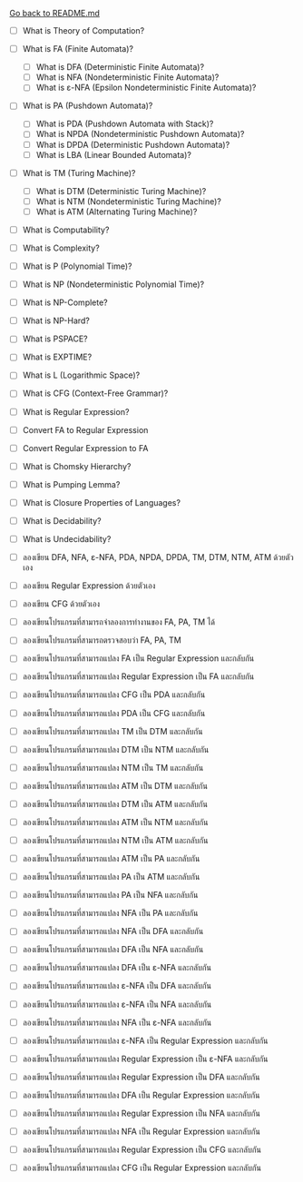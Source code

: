 [Go back to README.md](README.md)

- [ ] What is Theory of Computation?
- [ ] What is FA (Finite Automata)?
  - [ ] What is DFA (Deterministic Finite Automata)?
  - [ ] What is NFA (Nondeterministic Finite Automata)?
  - [ ] What is ε-NFA (Epsilon Nondeterministic Finite Automata)?
- [ ] What is PA (Pushdown Automata)?
  - [ ] What is PDA (Pushdown Automata with Stack)?
  - [ ] What is NPDA (Nondeterministic Pushdown Automata)?
  - [ ] What is DPDA (Deterministic Pushdown Automata)?
  - [ ] What is LBA (Linear Bounded Automata)?
- [ ] What is TM (Turing Machine)?
  - [ ] What is DTM (Deterministic Turing Machine)?
  - [ ] What is NTM (Nondeterministic Turing Machine)?
  - [ ] What is ATM (Alternating Turing Machine)?
- [ ] What is Computability?
- [ ] What is Complexity?
- [ ] What is P (Polynomial Time)?
- [ ] What is NP (Nondeterministic Polynomial Time)?
- [ ] What is NP-Complete?
- [ ] What is NP-Hard?
- [ ] What is PSPACE?
- [ ] What is EXPTIME?
- [ ] What is L (Logarithmic Space)?
- [ ] What is CFG (Context-Free Grammar)?
- [ ] What is Regular Expression?
- [ ] Convert FA to Regular Expression
- [ ] Convert Regular Expression to FA
- [ ] What is Chomsky Hierarchy?
- [ ] What is Pumping Lemma?
- [ ] What is Closure Properties of Languages?
- [ ] What is Decidability?
- [ ] What is Undecidability?

- [ ] ลองเขียน DFA, NFA, ε-NFA, PDA, NPDA, DPDA, TM, DTM, NTM, ATM ด้วยตัวเอง
- [ ] ลองเขียน Regular Expression ด้วยตัวเอง
- [ ] ลองเขียน CFG ด้วยตัวเอง

- [ ] ลองเขียนโปรแกรมที่สามารถจำลองการทำงานของ FA, PA, TM ได้
- [ ] ลองเขียนโปรแกรมที่สามารถตรวจสอบว่า FA, PA, TM
- [ ] ลองเขียนโปรแกรมที่สามารถแปลง FA เป็น Regular Expression และกลับกัน
- [ ] ลองเขียนโปรแกรมที่สามารถแปลง Regular Expression เป็น FA และกลับกัน
- [ ] ลองเขียนโปรแกรมที่สามารถแปลง CFG เป็น PDA และกลับกัน
- [ ] ลองเขียนโปรแกรมที่สามารถแปลง PDA เป็น CFG และกลับกัน
- [ ] ลองเขียนโปรแกรมที่สามารถแปลง TM เป็น DTM และกลับกัน
- [ ] ลองเขียนโปรแกรมที่สามารถแปลง DTM เป็น NTM และกลับกัน
- [ ] ลองเขียนโปรแกรมที่สามารถแปลง NTM เป็น TM และกลับกัน
- [ ] ลองเขียนโปรแกรมที่สามารถแปลง ATM เป็น DTM และกลับกัน
- [ ] ลองเขียนโปรแกรมที่สามารถแปลง DTM เป็น ATM และกลับกัน
- [ ] ลองเขียนโปรแกรมที่สามารถแปลง ATM เป็น NTM และกลับกัน
- [ ] ลองเขียนโปรแกรมที่สามารถแปลง NTM เป็น ATM และกลับกัน
- [ ] ลองเขียนโปรแกรมที่สามารถแปลง ATM เป็น PA และกลับกัน
- [ ] ลองเขียนโปรแกรมที่สามารถแปลง PA เป็น ATM และกลับกัน
- [ ] ลองเขียนโปรแกรมที่สามารถแปลง PA เป็น NFA และกลับกัน
- [ ] ลองเขียนโปรแกรมที่สามารถแปลง NFA เป็น PA และกลับกัน
- [ ] ลองเขียนโปรแกรมที่สามารถแปลง NFA เป็น DFA และกลับกัน
- [ ] ลองเขียนโปรแกรมที่สามารถแปลง DFA เป็น NFA และกลับกัน
- [ ] ลองเขียนโปรแกรมที่สามารถแปลง DFA เป็น ε-NFA และกลับกัน
- [ ] ลองเขียนโปรแกรมที่สามารถแปลง ε-NFA เป็น DFA และกลับกัน
- [ ] ลองเขียนโปรแกรมที่สามารถแปลง ε-NFA เป็น NFA และกลับกัน
- [ ] ลองเขียนโปรแกรมที่สามารถแปลง NFA เป็น ε-NFA และกลับกัน
- [ ] ลองเขียนโปรแกรมที่สามารถแปลง ε-NFA เป็น Regular Expression และกลับกัน
- [ ] ลองเขียนโปรแกรมที่สามารถแปลง Regular Expression เป็น ε-NFA และกลับกัน
- [ ] ลองเขียนโปรแกรมที่สามารถแปลง Regular Expression เป็น DFA และกลับกัน
- [ ] ลองเขียนโปรแกรมที่สามารถแปลง DFA เป็น Regular Expression และกลับกัน
- [ ] ลองเขียนโปรแกรมที่สามารถแปลง Regular Expression เป็น NFA และกลับกัน
- [ ] ลองเขียนโปรแกรมที่สามารถแปลง NFA เป็น Regular Expression และกลับกัน
- [ ] ลองเขียนโปรแกรมที่สามารถแปลง Regular Expression เป็น CFG และกลับกัน
- [ ] ลองเขียนโปรแกรมที่สามารถแปลง CFG เป็น Regular Expression และกลับกัน
